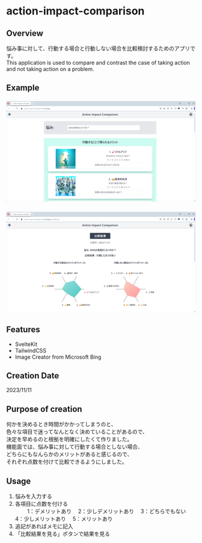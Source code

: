 # action-impact-comparison

## Overview

悩み事に対して、行動する場合と行動しない場合を比較検討するためのアプリです。  
This application is used to compare and contrast the case of taking action and not taking action on a problem.

## Example

### ![example1.png](./src/lib/images/example1.png "example1.png")

### ![example2.png](./src/lib/images/example2.png "example2.png")

## Features

- SvelteKit
- TailwindCSS
- Image Creator from Microsoft Bing

## Creation Date

2023/11/11

## Purpose of creation

何かを決めるとき時間がかかってしまうのと、  
色々な項目で迷ってなんとなく決めていることがあるので、  
決定を早めるのと根拠を明確にしたくて作りました。  
機能面では、悩み事に対して行動する場合としない場合、  
どちらにもなんらかのメリットがあると感じるので、  
それぞれ点数を付けて比較できるようにしました。

## Usage

1. 悩みを入力する
2. 各項目に点数を付ける  
   　　 1：デメリットあり　 2：少しデメリットあり　 3：どちらでもない　 4：少しメリットあり　 5：メリットあり
3. 追記があればメモに記入
4. 「比較結果を見る」ボタンで結果を見る
